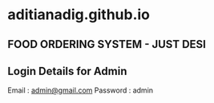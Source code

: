 # aditianadig.github.io


FOOD ORDERING SYSTEM - JUST DESI
--------------------------------

Login Details for Admin
-----------------------

Email : admin@gmail.com
Password : admin
